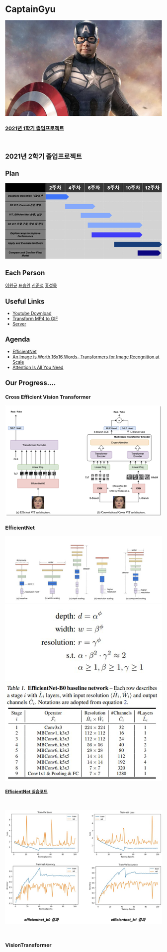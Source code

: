 # CaptainGyu

![CaptinGyu_logo](img/CaptinGyu_logo.jpg)


### [2021년 1학기 졸업프로젝트](1st_Semester.md)
<br>

## 2021년 2학기 졸업프로젝트


## Plan
![](2nd_Semester/img/plan.png)

## Each Person
[이원규](https://github.com/dnjsrb0710)
[표승완](https://github.com/ghtydnty1)
[신준철](https://github.com/ewsn1593)
[홍성목](https://github.com/swff07183)

## Useful Links  
- [Youtube Download](https://ko.savefrom.net/1-%EC%9C%A0%ED%8A%9C%EB%B8%8C-%EB%B9%84%EB%94%94%EC%98%A4-%EB%8B%A4%EC%9A%B4%EB%A1%9C%EB%93%9C-%ED%95%98%EB%8A%94-%EB%B0%A9%EB%B2%95.html)
- [Transform MP4 to GIF](https://ezgif.com/)
- [Server](/server/server.md)

## Agenda  

- [EfficientNet](https://arxiv.org/pdf/1905.11946.pdf)
- [An Image is Worth 16x16 Words- Transformers for Image Recognition at Scale](https://arxiv.org/pdf/2010.11929.pdf)
- [Attention Is All You Need](https://arxiv.org/pdf/1706.03762.pdf)

## Our Progress....

### Cross Efficient Vision Transformer

![](2nd_Semester/img/CEViT.png)
<br>

### EfficientNet
![EfficientNet_1.png](2nd_Semester/EfficientNet/EfficientNet_1.png)
![EfficientNet_3.png](2nd_Semester/EfficientNet/EfficientNet_3.png)
![EfficientNet_2.png](2nd_Semester/EfficientNet/EfficientNet_2.png)
#### [EfficientNet 실습코드](2nd_Semester/EfficientNet/EfficientNet.ipynb)

<br>

![EfficientNet_result](2nd_Semester/EfficientNet/EfficientNet_result.png)

<br>

### VisionTransformer

